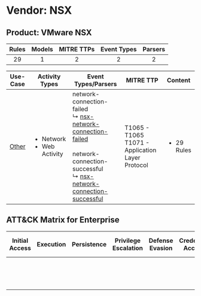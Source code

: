 Vendor: NSX
===========
Product: VMware NSX
-------------------
| Rules | Models | MITRE TTPs | Event Types | Parsers |
|:-----:|:------:|:----------:|:-----------:|:-------:|
|  29   |   1    |     2      |      2      |    2    |

|               Use-Case                | Activity Types                                 | Event Types/Parsers                                                                                                                                                                                                                                                            | MITRE TTP                                               | Content                    |
|:-------------------------------------:| ---------------------------------------------- | ------------------------------------------------------------------------------------------------------------------------------------------------------------------------------------------------------------------------------------------------------------------------------ | ------------------------------------------------------- | -------------------------- |
| [Other](../UseCases/usecase_other.md) | <ul><li>Network</li><li>Web Activity</li></ul> |  network-connection-failed<br> ↳ [nsx-network-connection-failed](../Parsers/parserContent_nsx-network-connection-failed.md)<br><br> network-connection-successful<br> ↳ [nsx-network-connection-successful](../Parsers/parserContent_nsx-network-connection-successful.md)<br> | T1065 - T1065<br>T1071 - Application Layer Protocol<br> | <ul><li>29 Rules</li></ul> |

ATT&CK Matrix for Enterprise
----------------------------
| Initial Access | Execution | Persistence | Privilege Escalation | Defense Evasion | Credential Access | Discovery | Lateral Movement | Collection | Command and Control                                                             | Exfiltration | Impact |
| -------------- | --------- | ----------- | -------------------- | --------------- | ----------------- | --------- | ---------------- | ---------- | ------------------------------------------------------------------------------- | ------------ | ------ |
|                |           |             |                      |                 |                   |           |                  |            | [Application Layer Protocol](https://attack.mitre.org/techniques/T1071)<br><br> |              |        |